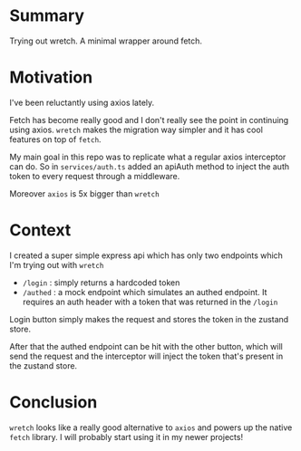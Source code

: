 # Summary

Trying out wretch. A minimal wrapper around fetch.

# Motivation

I've been reluctantly using axios lately.

Fetch has become really good and I don't really see the point in continuing using axios. `wretch` makes the migration way simpler and it has cool features on top of `fetch`.

My main goal in this repo was to replicate what a regular axios interceptor can do. So in `services/auth.ts` added an apiAuth method to inject the auth token to every request through a middleware.

Moreover `axios` is 5x bigger than `wretch`

# Context

I created a super simple express api which has only two endpoints which I'm trying out with `wretch`

- `/login` : simply returns a hardcoded token
- `/authed` : a mock endpoint which simulates an authed endpoint. It requires an auth header with a token that was returned in the `/login`

Login button simply makes the request and stores the token in the zustand store.

After that the authed endpoint can be hit with the other button, which will send the request and the interceptor will inject the token that's present in the zustand store.

# Conclusion

`wretch` looks like a really good alternative to `axios` and powers up the native `fetch` library. I will probably start using it in my newer projects!
